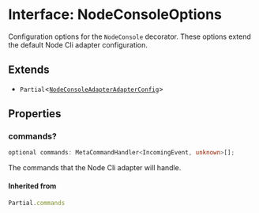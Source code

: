 # Interface: NodeConsoleOptions

Configuration options for the `NodeConsole` decorator.
These options extend the default Node Cli adapter configuration.

## Extends

- `Partial`\<[`NodeConsoleAdapterAdapterConfig`](../../../options/NodeConsoleAdapterBlueprint/interfaces/NodeConsoleAdapterAdapterConfig.md)\>

## Properties

### commands?

```ts
optional commands: MetaCommandHandler<IncomingEvent, unknown>[];
```

The commands that the Node Cli adapter will handle.

#### Inherited from

```ts
Partial.commands
```
